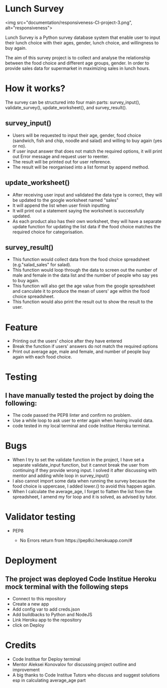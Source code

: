 <h1>Lunch Survey</h1>

<img src="documentation/responsiveness-CI-project-3.png", alt="responsiveness">
<p>Lunch Survey is a Python survey database system that enable user to input their lunch choice with their ages, gender, lunch choice, and willingness to buy again.</p>

<p>The aim of this survey project is to collect and analyse the relationship between the food choice and different age groups, gender. In order to provide sales data for supermarket in maximizing sales in lunch hours.</p>

<h1>How it works?</h1>

<p>The survey can be structured into four main parts: survey_input(), validate_survey(), update_worksheet(), and survey_result().</p>

<h2>survey_input()</h2>

<ul>

<li>Users will be requested to input their age, gender, food choice (sandwich, fish and chip, noodle and salad) and willing to buy again (yes or no). </li>

<li>If user input answer that does not match the required options, it will print out Error message and request user to reenter.</li>

<li>The result will be printed out for user reference.</li> 

<li>The result will be reorganised into a list format by append method. </li>

</ul>

<h2>update_worksheet()</h2>

<ul>

<li>After receiving user input and validated the data type is correct, they will be updated to the google worksheet named "sales" </li>

<li> It will append the list when user finish inputting</li>

<li> It will print out a statement saying the worksheet is successfully updated.</li>

<li> As each product also has their own worksheet, they will have a separate update function for updating the list data if the food choice matches the required choice for categorisation.</li>

</ul>

<h2>survey_result()</h2>

<ul>

<li>This function would collect data from the food choice spreadsheet (e.g."salad_sales" for salad).

<li>This function would loop through the data to screen out the number of male and female in the data list and the number of people who say yes to buy again.</li>

<li>This function will also get the age value from the google spreadsheet and canculate it to produce the mean of users' age within the food choice spreadsheet.</li>

<li>This function would also print the result out to show the result to the user.</li>

</ul>

<h1>Feature</h1>

<ul>
<li>Printing out the users' choice after they have entered</li>
<li>Break the function if users' answers do not match the required options</li>
<li>Print out average age, male and female, and number of people buy again with each food choice.</li>
</ul>

<h1>Testing</h1>

<h2>I have manually tested the project by doing the following:</h2>
<ul>
<li>The code passed the PEP8 linter and confirm no problem.</li>
<li>Use a while loop to ask user to enter again when having invalid data.</li>
<li>code tested in my local terminal and code Institue Heroku terminal.</li>
</ul>

<h1>Bugs</h1>

<ul>
<li>When I try to set the validate function in the project, I have set a separate validate_input function, but it cannot break the user from continuing if they provide wrong input. I solved it after discussing with mentor and adding while loop in survey_input()</li>
<li>I also cannot import some data when running the survey because the food choice is uppercase, I added lower.() to avoid this happen again.</li>
<li>When I calculate the average_age, I forget to flatten the list from the spreadsheet, I amend my for loop and it is solved, as advised by tutor.</li>
</ul>

<h1>Validator testing</h1>

<ul>
<li>PEP8</li>
<Ul>
<li>No Errors return from https://pep8ci.herokuapp.com/#</li>
</ul>
</ul>

<h1>Deployment</h1>

<h2>The project was deployed Code Institue Heroku mock terminal with the following steps</h2>
<ul>
<li>Connect to this repository</li>
<li>Create a new app</li>
<li>Add config var to add creds.json</li>
<li>Add buildbacks to Python and NodeJS </li>
<li>Link Heroku app to the repository</li>
<li>click on Deploy</li> 
</ul>

<h1>Credits</h1>

<ul>
<li>Code Institue for Deploy terminal</li>
<li>Mentor Aleksei Konovalov for discussing project outline and improvement</li>
<li>A big thanks to Code Institue Tutors who discuss and suggest solutions esp in calculating average_age part </li>
</ul>